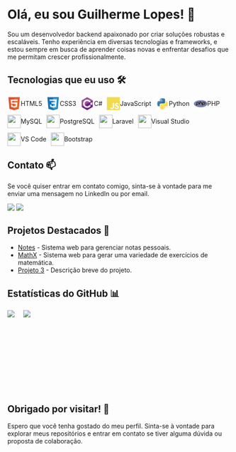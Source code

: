 # Olá, eu sou Guilherme Lopes! 👋

Sou um desenvolvedor backend apaixonado por criar soluções robustas e escaláveis. Tenho experiência em diversas tecnologias e frameworks, e estou sempre em busca de aprender coisas novas e enfrentar desafios que me permitam crescer profissionalmente.

## Tecnologias que eu uso 🛠️

<div style="display: flex; align-items: center; flex-wrap: wrap; gap: 10px;">
  <div style="display: flex; align-items: center;">
    <img height="30" width="30" src="https://raw.githubusercontent.com/devicons/devicon/master/icons/html5/html5-original.svg">
    <span>HTML5</span>
  </div>
  <div style="display: flex; align-items: center;">
    <img height="30" width="30" src="https://raw.githubusercontent.com/devicons/devicon/master/icons/css3/css3-original.svg">
    <span>CSS3</span>
  </div>
  <div style="display: flex; align-items: center;">
    <img height="30" width="30" src="https://raw.githubusercontent.com/devicons/devicon/master/icons/csharp/csharp-original.svg">
    <span>C#</span>
  </div>
  <div style="display: flex; align-items: center;">
    <img height="30" width="30" src="https://raw.githubusercontent.com/devicons/devicon/master/icons/javascript/javascript-plain.svg">
    <span>JavaScript</span>
  </div>
  <div style="display: flex; align-items: center;">
    <img height="30" width="30" src="https://raw.githubusercontent.com/devicons/devicon/master/icons/python/python-original.svg">
    <span>Python</span>
  </div>
  <div style="display: flex; align-items: center;">
    <img height="30" width="30" src="https://raw.githubusercontent.com/devicons/devicon/master/icons/php/php-original.svg">
    <span>PHP</span>
  </div>
  <div style="display: flex; align-items: center;">
    <img height="30" width="30" src="https://cdn.jsdelivr.net/gh/devicons/devicon/icons/mysql/mysql-original-wordmark.svg">
    <span>MySQL</span>
  </div>
  <div style="display: flex; align-items: center;">
    <img height="30" width="30" src="https://cdn.jsdelivr.net/gh/devicons/devicon/icons/postgresql/postgresql-original-wordmark.svg">
    <span>PostgreSQL</span>
  </div>
  <div style="display: flex; align-items: center;">
    <img height="30" width="30" src="https://cdn.jsdelivr.net/gh/devicons/devicon/icons/laravel/laravel-original.svg">
    <span>Laravel</span>
  </div>
  <div style="display: flex; align-items: center;">
    <img height="30" width="30" src="https://cdn.jsdelivr.net/gh/devicons/devicon/icons/visualstudio/visualstudio-plain.svg">
    <span>Visual Studio</span>
  </div>
  <div style="display: flex; align-items: center;">
    <img height="30" width="30" src="https://cdn.jsdelivr.net/gh/devicons/devicon/icons/vscode/vscode-original.svg">
    <span>VS Code</span>
  </div>
  <div style="display: flex; align-items: center;">
    <img height="30" width="30" src="https://cdn.jsdelivr.net/gh/devicons/devicon/icons/bootstrap/bootstrap-original.svg">
    <span>Bootstrap</span>
  </div>
</div>

## Contato 📫

Se você quiser entrar em contato comigo, sinta-se à vontade para me enviar uma mensagem no LinkedIn ou por email.

<div> 
  <a href="https://www.linkedin.com/in/guilherme-lopes-de-oliveira/" target="_blank"><img src="https://img.shields.io/badge/-LinkedIn-%230077B5?style=for-the-badge&logo=linkedin&logoColor=white" target="_blank"></a> 
  <a href="https://www.instagram.com/guiilopes97/" target="_blank"><img src="https://img.shields.io/badge/-Instragram-e95950?style=for-the-badge&logoColor=white" target="_blank"></a> 
</div>

## Projetos Destacados 🚀

- [Notes](https://github.com/Guiilopes97/notes) - Sistema web para gerenciar notas pessoais.
- [MathX](https://github.com/Guiilopes97/mathx) - Sistema web para gerar uma variedade de exercícios de matemática.
- [Projeto 3](#) - Descrição breve do projeto.

## Estatísticas do GitHub 📊

<div style="display: flex; gap: 20px;">
  <img height="180em" src="https://github-readme-stats.vercel.app/api?username=guiilopes97&show_icons=true&theme=tokyonight&include_all_commits=true">
  <img height="180em" src="https://github-readme-stats.vercel.app/api/top-langs/?username=guiilopes97&layout=compact&theme=tokyonight">
</div>

## Obrigado por visitar! 🙏

Espero que você tenha gostado do meu perfil. Sinta-se à vontade para explorar meus repositórios e entrar em contato se tiver alguma dúvida ou proposta de colaboração.
